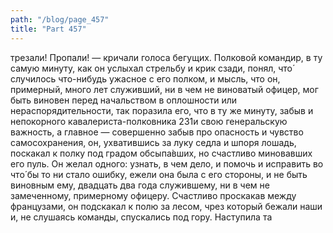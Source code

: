 ```yaml
---
path: "/blog/page_457"
title: "Part 457"
---
```


трезали! Пропали! — кричали голоса бегущих.
Полковой командир, в ту самую минуту, как он услыхал стрельбу и крик сзади, понял, что́ случилось что-нибудь ужасное с его полком, и мысль, что он, примерный, много лет служивший, ни в чем не виноватый офицер, мог быть виновен перед начальством в оплошности или нераспорядительности, так поразила его, что в ту же минуту, забыв и непокорного кавалериста-полковника 231и свою генеральскую важность, а главное — совершенно забыв про опасность и чувство самосохранения, он, ухватившись за луку седла и шпоря лошадь, поскакал к полку под градом обсыпа̀вших, но счастливо миновавших его пуль. Он желал одного: узнать, в чем дело, и помочь и исправить во что́ бы то ни стало ошибку, ежели она была с его стороны, и не быть виновным ему, двадцать два года служившему, ни в чем не замеченному, примерному офицеру.
Счастливо проскакав между французами, он подскакал к полю за лесом, чрез который бежали наши и, не слушаясь команды, спускались под гору. Наступила та
